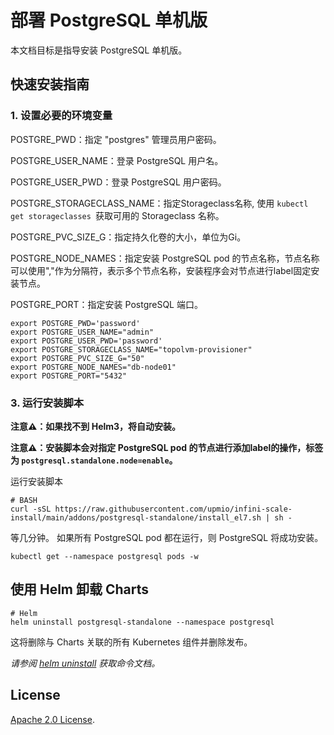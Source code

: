 # 部署 PostgreSQL 单机版

本文档目标是指导安装 PostgreSQL 单机版。

## 快速安装指南

### 1. 设置必要的环境变量

POSTGRE_PWD：指定 "postgres" 管理员用户密码。

POSTGRE_USER_NAME：登录 PostgreSQL 用户名。

POSTGRE_USER_PWD：登录 PostgreSQL 用户密码。

POSTGRE_STORAGECLASS_NAME：指定Storageclass名称, 使用 ```kubectl get storageclasses ```获取可用的 Storageclass 名称。

POSTGRE_PVC_SIZE_G：指定持久化卷的大小，单位为Gi。

POSTGRE_NODE_NAMES：指定安装 PostgreSQL pod 的节点名称，节点名称可以使用","作为分隔符，表示多个节点名称，安装程序会对节点进行label固定安装节点。

POSTGRE_PORT：指定安装 PostgreSQL 端口。

```console
export POSTGRE_PWD='password'
export POSTGRE_USER_NAME="admin"
export POSTGRE_USER_PWD='password'
export POSTGRE_STORAGECLASS_NAME="topolvm-provisioner"
export POSTGRE_PVC_SIZE_G="50"
export POSTGRE_NODE_NAMES="db-node01"
export POSTGRE_PORT="5432"
```

### 3. 运行安装脚本

**注意⚠️：如果找不到 Helm3，将自动安装。**

**注意⚠️：安装脚本会对指定 PostgreSQL pod 的节点进行添加label的操作，标签为 ```postgresql.standalone.node=enable```。**

运行安装脚本
```console
# BASH
curl -sSL https://raw.githubusercontent.com/upmio/infini-scale-install/main/addons/postgresql-standalone/install_el7.sh | sh -
```

等几分钟。 如果所有 PostgreSQL pod 都在运行，则 PostgreSQL 将成功安装。

```console
kubectl get --namespace postgresql pods -w
```

## 使用 Helm 卸载 Charts

```console
# Helm
helm uninstall postgresql-standalone --namespace postgresql
```

这将删除与 Charts 关联的所有 Kubernetes 组件并删除发布。

_请参阅 [helm uninstall](https://helm.sh/docs/helm/helm_uninstall/) 获取命令文档。_

## License

<!-- Keep full URL links to repo files because this README syncs from main to gh-pages.  -->
[Apache 2.0 License](https://raw.githubusercontent.com/upmio/infini-scale-install/main/LICENSE).
